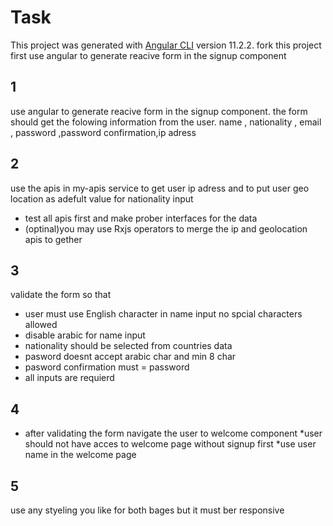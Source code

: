 # Task
This project was generated with [Angular CLI](https://github.com/angular/angular-cli) version 11.2.2.
fork this project first
 use angular to generate reacive form in the signup component


 
## 1
use angular to generate reacive form in the signup component.
 the form should get the folowing information from the user.
 name , nationality , email , password ,password confirmation,ip adress

## 2
 use the apis in my-apis service to get user ip adress and to put user geo location as adefult value for nationality input
 * test all apis first and make prober interfaces for the data
 * (optinal)you may use Rxjs operators to  merge the ip and geolocation apis to gether

## 3
validate the form so that 
* user must use English character in name input no spcial characters allowed
* disable arabic for name input
* nationality should be selected from countries data
* pasword doesnt accept arabic char and min 8 char
* pasword confirmation must  = password
* all inputs are requierd

## 4
* after validating the form navigate the user to welcome component 
*user should not have acces to welcome page without signup first
*use user name in the welcome page
## 5
  use any styeling you like for both bages but it must ber responsive
